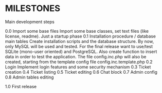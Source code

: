 MILESTONES
==========

Main development steps

0.0 Import some base files
    Import some base classes, set text files (like license, readme). Just a startup phase
0.1 Installation procedure / database main tables
    Create installation scripts and the database structure. By now, only MySQL will be used and tested.
    For the final release want to use/test SQLite (mono-user oriented) and PostgreSQL.
    Also create function to insert data in order to test the application.
    The file config.inc.php will also be created, starting from the template config file config.inc.template.php
0.2 Login
    Implement login features and some security mechanism
0.3 Ticket creation
0.4 Ticket listing
0.5 Ticket editing
0.6 Chat block
0.7 Admin config
0.8 Admin tables editing

1.0 First release
